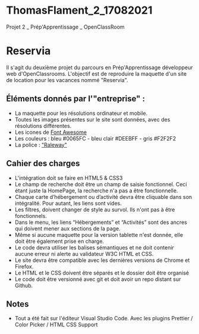 # ThomasFlament_2_17082021
Projet 2 _ Prép'Apprentissage _ OpenClassRoom

# Reservia
Il s'agit du deuxième projet du parcours en Prép'Apprentissage développeur web d'OpenClassrooms.
L'objectif est de reproduire la maquette d'un site de location pour les vacances nommé "Reservia".

## Éléments donnés par l'"entreprise" :
- La maquette pour les résolutions ordinateur et mobile.
- Toutes les images présentes sur le site sont données, avec des résolutions différentes.
- Les icones de [Font Awesome](https://fontawesome.com/)
- Les couleurs : bleu #0065FC - bleu clair #DEEBFF - gris #F2F2F2
- La police : ["Raleway"](https://fonts.google.com/specimen/Raleway)

## Cahier des charges
- L'intégration doit se faire en HTML5 & CSS3
- Le champ de recherche doit être un champ de saisie fonctionnel. Ceci étant juste la HomePage, la recherche n'a pas a être fonctionnelle.
- Chaque carte d’hébergement ou d’activité devra être cliquable dans son intégralité. Pour autant, les liens sont vides.
- Les filtres, doivent changer de style au survol. Ils n'ont pas à être fonctionnels.
- Dans le menu, les liens “Hébergements” et “Activités” sont des ancres qui doivent mener aux sections de la page.
- Même si aucune maquette pour la version tablette n'est donnée, elle doit être également prise en charge.
- Le code devra utiliser les balises sémantiques et ne doit contenir aucune erreur ni alerte au validateur W3C HTML et CSS.
- Le site devra être compatible avec les dernières versions de Chrome et Firefox.
- Le HTML et le CSS doivent être séparés et le dossier doit être organisé
- Le code doit être versionné avec git et doit avoir un repo distant sur Github.

## Notes
- Tout a été fait sur l'éditeur Visual Studio Code. Avec les plugins Prettier / Color Picker / HTML CSS Support 
